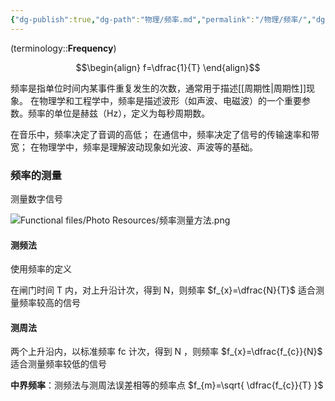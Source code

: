 ```yaml
---
{"dg-publish":true,"dg-path":"物理/频率.md","permalink":"/物理/频率/","dgPassFrontmatter":true,"noteIcon":"","created":"2024-05-21T15:20:28.000+08:00","updated":"2025-08-03T10:59:33.455+08:00"}
---
```


(terminology::**Frequency**)

$$\begin{align}
f=\dfrac{1}{T}
\end{align}$$

频率是指单位时间内某事件重复发生的次数，通常用于描述[[周期性\|周期性]]现象。
在物理学和工程学中，频率是描述波形（如声波、电磁波）的一个重要参数。频率的单位是赫兹（Hz），定义为每秒周期数。

在音乐中，频率决定了音调的高低；
在通信中，频率决定了信号的传输速率和带宽；
在物理学中，频率是理解波动现象如光波、声波等的基础。

### 频率的测量
测量数字信号

![Functional files/Photo Resources/频率测量方法.png](/img/user/Functional%20files/Photo%20Resources/%E9%A2%91%E7%8E%87%E6%B5%8B%E9%87%8F%E6%96%B9%E6%B3%95.png)

#### 测频法
使用频率的定义

在闸门时间 T 内，对上升沿计次，得到 N，则频率 $f_{x}=\dfrac{N}{T}$
适合测量频率较高的信号
#### 测周法 
两个上升沿内，以标准频率 fc 计次，得到 N ，则频率 $f_{x}=\dfrac{f_{c}}{N}$
适合测量频率较低的信号

**中界频率**：测频法与测周法误差相等的频率点
$f_{m}=\sqrt{ \dfrac{f_{c}}{T} }$

